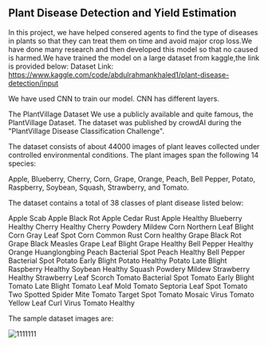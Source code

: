  ## Plant Disease Detection and Yield Estimation


In this project, we have helped consered agents to find the type of diseases in plants so that they can treat them on time and avoid major crop loss.We have done many research and then developed this model so that no caused is harmed.We have trained the model on a large dataset from kaggle,the link is provided below:
Dataset Link: https://www.kaggle.com/code/abdulrahmankhaled1/plant-disease-detection/input

We have used CNN to train our model. CNN has different layers.

The PlantVillage Dataset
We use a publicly available and quite famous, the PlantVillage Dataset. The dataset was published by crowdAI during the "PlantVillage Disease Classification Challenge". 

The dataset consists of about 44000 images of plant leaves collected under controlled environmental conditions. The plant images span the following 14 species:

Apple, Blueberry, Cherry, Corn, Grape, Orange, Peach, Bell Pepper, Potato, Raspberry, Soybean, Squash, Strawberry, and Tomato.

The dataset contains a total of 38 classes of plant disease listed below:

Apple Scab	Apple Black Rot	Apple Cedar Rust	Apple Healthy
Blueberry Healthy	Cherry Healthy	Cherry Powdery Mildew	Corn Northern Leaf Blight
Corn Gray Leaf Spot	Corn Common Rust	Corn healthy	Grape Black Rot
Grape Black Measles	Grape Leaf Blight	Grape Healthy	Bell Pepper Healthy
Orange Huanglongbing	Peach Bacterial Spot	Peach Healthy	Bell Pepper Bacterial Spot
Potato Early Blight	Potato Healthy	Potato Late Blight	Raspberry Healthy
Soybean Healthy	Squash Powdery Mildew	Strawberry Healthy	Strawberry Leaf Scorch
Tomato Bacterial Spot	Tomato Early Blight	Tomato Late Blight	Tomato Leaf Mold
Tomato Septoria Leaf Spot	Tomato Two Spotted Spider Mite	Tomato Target Spot	Tomato Mosaic Virus
Tomato Yellow Leaf Curl Virus	Tomato Healthy		

The sample dataset images are:

![1111111](https://github.com/Ayushgc2004/Plant-Disease-Detection/assets/136146665/149e7a6a-2cad-470d-a3a9-7fb27324a741)

